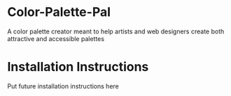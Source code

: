 # Color-Palette-Pal
A color palette creator meant to help artists and web designers create both attractive and accessible palettes

# Installation Instructions
Put future installation instructions here
